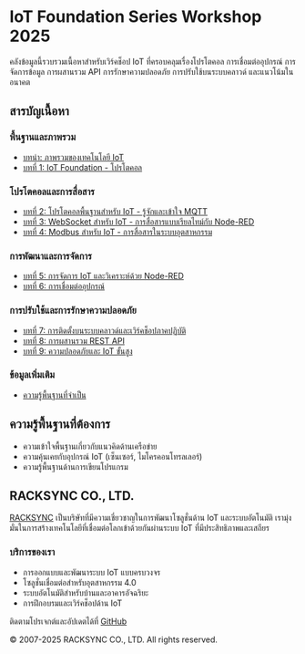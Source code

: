 # IoT Foundation Series Workshop 2025

คลังข้อมูลนี้รวบรวมเนื้อหาสำหรับเวิร์คช็อป IoT ที่ครอบคลุมเรื่องโปรโตคอล การเชื่อมต่ออุปกรณ์ การจัดการข้อมูล การผสานรวม API การรักษาความปลอดภัย การปรับใช้บนระบบคลาวด์ และแนวโน้มในอนาคต

## สารบัญเนื้อหา

### พื้นฐานและภาพรวม
- [บทนำ: ภาพรวมของเทคโนโลยี IoT](docs/00-Tutorial_IoT-Landscape.md)
- [บทที่ 1: IoT Foundation - โปรโตคอล](docs/01-Tutorial_IoT_Foundation-Protocols.md)

### โปรโตคอลและการสื่อสาร
- [บทที่ 2: โปรโตคอลพื้นฐานสำหรับ IoT - รู้จักและเข้าใจ MQTT](docs/02-Tutorial_MQTT.md)
- [บทที่ 3: WebSocket สำหรับ IoT - การสื่อสารแบบเรียลไทม์กับ Node-RED](docs/03-Tutorial_WebSocket.md)
- [บทที่ 4: Modbus สำหรับ IoT - การสื่อสารในระบบอุตสาหกรรม](docs/04-Tutorial_Modbus.md)

### การพัฒนาและการจัดการ
- [บทที่ 5: การจัดการ IoT และวิเคราะห์ด้วย Node-RED](docs/05-Tutorial_Node-RED.md)
- [บทที่ 6: การเชื่อมต่ออุปกรณ์](docs/06-Tutorial_Device-Connections.md)

### การปรับใช้และการรักษาความปลอดภัย
- [บทที่ 7: การติดตั้งบนระบบคลาวด์และเวิร์คช็อปภาคปฏิบัติ](docs/07-Tutorial_IoT-On-Cloud.md)
- [บทที่ 8: การผสานรวม REST API](docs/08-Tutorial_REST-API.md)
- [บทที่ 9: ความปลอดภัยและ IoT ขั้นสูง](docs/09-Tutorial_IoT-Security.md)

### ข้อมูลเพิ่มเติม
- [ความรู้พื้นฐานที่จำเป็น](docs/Prerequisite.md)

## ความรู้พื้นฐานที่ต้องการ

- ความเข้าใจพื้นฐานเกี่ยวกับแนวคิดด้านเครือข่าย
- ความคุ้นเคยกับอุปกรณ์ IoT (เซ็นเซอร์, ไมโครคอนโทรลเลอร์)
- ความรู้พื้นฐานด้านการเขียนโปรแกรม


## RACKSYNC CO., LTD.

[RACKSYNC](https://github.com/racksync) เป็นบริษัทที่มีความเชี่ยวชาญในการพัฒนาโซลูชั่นด้าน IoT และระบบอัตโนมัติ เรามุ่งมั่นในการสร้างเทคโนโลยีที่เชื่อมต่อโลกเข้าด้วยกันผ่านระบบ IoT ที่มีประสิทธิภาพและเสถียร

### บริการของเรา
- การออกแบบและพัฒนาระบบ IoT แบบครบวงจร
- โซลูชั่นเชื่อมต่อสำหรับอุตสาหกรรม 4.0
- ระบบอัตโนมัติสำหรับบ้านและอาคารอัจฉริยะ
- การฝึกอบรมและเวิร์คช็อปด้าน IoT

ติดตามโปรเจกต์และอัปเดตได้ที่ [GitHub](https://github.com/racksync)

© 2007-2025 RACKSYNC CO., LTD. All rights reserved.
